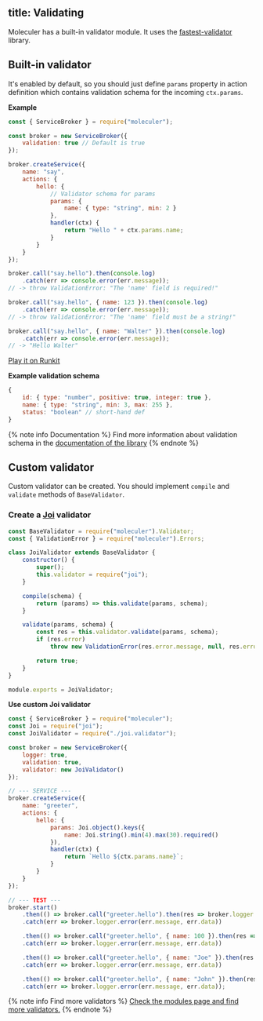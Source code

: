 title: Validating
---
Moleculer has a built-in validator module. It uses the [fastest-validator](https://github.com/icebob/fastest-validator) library.

## Built-in validator
It's enabled by default, so you should just define `params` property in action definition which contains validation schema for the incoming `ctx.params`.

**Example**
```js
const { ServiceBroker } = require("moleculer");

const broker = new ServiceBroker({
    validation: true // Default is true
});

broker.createService({
    name: "say",
    actions: {
        hello: {
            // Validator schema for params
            params: {
                name: { type: "string", min: 2 }
            },
            handler(ctx) {
                return "Hello " + ctx.params.name;
            }
        }
    }
});

broker.call("say.hello").then(console.log)
    .catch(err => console.error(err.message));
// -> throw ValidationError: "The 'name' field is required!"

broker.call("say.hello", { name: 123 }).then(console.log)
    .catch(err => console.error(err.message));
// -> throw ValidationError: "The 'name' field must be a string!"

broker.call("say.hello", { name: "Walter" }).then(console.log)
    .catch(err => console.error(err.message));
// -> "Hello Walter"

```
[Play it on Runkit](https://runkit.com/icebob/moleculer-validation-example)

**Example validation schema**
```js
{
    id: { type: "number", positive: true, integer: true },
    name: { type: "string", min: 3, max: 255 },
    status: "boolean" // short-hand def
}
```

{% note info Documentation %}
Find more information about validation schema in the [documentation of the library](https://github.com/icebob/fastest-validator#readme)
{% endnote %}

## Custom validator
Custom validator can be created. You should implement `compile` and `validate` methods of `BaseValidator`.

### Create a [Joi](https://github.com/hapijs/joi) validator
```js
const BaseValidator = require("moleculer").Validator;
const { ValidationError } = require("moleculer").Errors;

class JoiValidator extends BaseValidator {
    constructor() {
        super();
        this.validator = require("joi");
    }

    compile(schema) {
        return (params) => this.validate(params, schema);
    }

    validate(params, schema) {
        const res = this.validator.validate(params, schema);
        if (res.error)
            throw new ValidationError(res.error.message, null, res.error.details);

        return true;
    }
}

module.exports = JoiValidator;
```

**Use custom Joi validator**
```js
const { ServiceBroker } = require("moleculer");
const Joi = require("joi");
const JoiValidator = require("./joi.validator");

const broker = new ServiceBroker({
    logger: true,
    validation: true,
    validator: new JoiValidator()
});

// --- SERVICE ---
broker.createService({
    name: "greeter",
    actions: {
        hello: {
            params: Joi.object().keys({
                name: Joi.string().min(4).max(30).required()
            }),
            handler(ctx) {
                return `Hello ${ctx.params.name}`;
            }
        }
    }
});

// --- TEST ---
broker.start()
    .then(() => broker.call("greeter.hello").then(res => broker.logger.info(res)))
    .catch(err => broker.logger.error(err.message, err.data))

    .then(() => broker.call("greeter.hello", { name: 100 }).then(res => broker.logger.info(res)))
    .catch(err => broker.logger.error(err.message, err.data))

    .then(() => broker.call("greeter.hello", { name: "Joe" }).then(res => broker.logger.info(res)))
    .catch(err => broker.logger.error(err.message, err.data))

    .then(() => broker.call("greeter.hello", { name: "John" }).then(res => broker.logger.info(res)))
    .catch(err => broker.logger.error(err.message, err.data));
```

{% note info Find more validators %}
[Check the modules page and find more validators.](/modules.html#validators)
{% endnote %}
